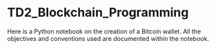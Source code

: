# TD2_Blockchain_Programming

Here is a Python notebook on the creation of a Bitcoin wallet. All the objectives and conventions used are documented within the notebook.